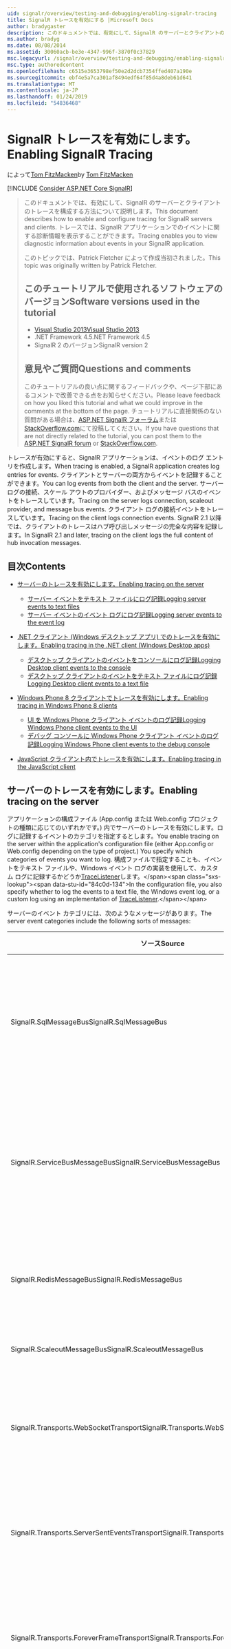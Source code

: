 ```yaml
---
uid: signalr/overview/testing-and-debugging/enabling-signalr-tracing
title: SignalR トレースを有効にする |Microsoft Docs
author: bradygaster
description: このドキュメントでは、有効にして、SignalR のサーバーとクライアントのトレースを構成する方法について説明します。 トレースでは、イベントに関する診断情報を表示することができます.
ms.author: bradyg
ms.date: 08/08/2014
ms.assetid: 30060acb-be3e-4347-996f-3870f0c37829
msc.legacyurl: /signalr/overview/testing-and-debugging/enabling-signalr-tracing
msc.type: authoredcontent
ms.openlocfilehash: c6515e3653798ef50e2d2dcb7354ffed407a190e
ms.sourcegitcommit: ebf4e5a7ca301af8494edf64f85d4a8deb61d641
ms.translationtype: MT
ms.contentlocale: ja-JP
ms.lasthandoff: 01/24/2019
ms.locfileid: "54836468"
---
```

<a name="enabling-signalr-tracing"></a><span data-ttu-id="84c0d-104">SignalR トレースを有効にします。</span><span class="sxs-lookup"><span data-stu-id="84c0d-104">Enabling SignalR Tracing</span></span>
====================
<span data-ttu-id="84c0d-105">によって[Tom FitzMacken](https://github.com/tfitzmac)</span><span class="sxs-lookup"><span data-stu-id="84c0d-105">by [Tom FitzMacken](https://github.com/tfitzmac)</span></span>

[!INCLUDE [Consider ASP.NET Core SignalR](~/includes/signalr/signalr-version-disambiguation.md)]

> <span data-ttu-id="84c0d-106">このドキュメントでは、有効にして、SignalR のサーバーとクライアントのトレースを構成する方法について説明します。</span><span class="sxs-lookup"><span data-stu-id="84c0d-106">This document describes how to enable and configure tracing for SignalR servers and clients.</span></span> <span data-ttu-id="84c0d-107">トレースでは、SignalR アプリケーションでのイベントに関する診断情報を表示することができます。</span><span class="sxs-lookup"><span data-stu-id="84c0d-107">Tracing enables you to view diagnostic information about events in your SignalR application.</span></span>
>
> <span data-ttu-id="84c0d-108">このトピックでは、Patrick Fletcher によって作成当初されました。</span><span class="sxs-lookup"><span data-stu-id="84c0d-108">This topic was originally written by Patrick Fletcher.</span></span>
>
> ## <a name="software-versions-used-in-the-tutorial"></a><span data-ttu-id="84c0d-109">このチュートリアルで使用されるソフトウェアのバージョン</span><span class="sxs-lookup"><span data-stu-id="84c0d-109">Software versions used in the tutorial</span></span>
>
>
> - [<span data-ttu-id="84c0d-110">Visual Studio 2013</span><span class="sxs-lookup"><span data-stu-id="84c0d-110">Visual Studio 2013</span></span>](https://my.visualstudio.com/Downloads?q=visual%20studio%202013)
> - <span data-ttu-id="84c0d-111">.NET Framework 4.5</span><span class="sxs-lookup"><span data-stu-id="84c0d-111">.NET Framework 4.5</span></span>
> - <span data-ttu-id="84c0d-112">SignalR 2 のバージョン</span><span class="sxs-lookup"><span data-stu-id="84c0d-112">SignalR version 2</span></span>
>
>
>
> ## <a name="questions-and-comments"></a><span data-ttu-id="84c0d-113">意見やご質問</span><span class="sxs-lookup"><span data-stu-id="84c0d-113">Questions and comments</span></span>
>
> <span data-ttu-id="84c0d-114">このチュートリアルの良い点に関するフィードバックや、ページ下部にあるコメントで改善できる点をお知らせください。</span><span class="sxs-lookup"><span data-stu-id="84c0d-114">Please leave feedback on how you liked this tutorial and what we could improve in the comments at the bottom of the page.</span></span> <span data-ttu-id="84c0d-115">チュートリアルに直接関係のない質問がある場合は、[ASP.NET SignalR フォーラム](https://forums.asp.net/1254.aspx/1?ASP+NET+SignalR)または[StackOverflow.com](http://stackoverflow.com/)にて投稿してください。</span><span class="sxs-lookup"><span data-stu-id="84c0d-115">If you have questions that are not directly related to the tutorial, you can post them to the [ASP.NET SignalR forum](https://forums.asp.net/1254.aspx/1?ASP+NET+SignalR) or [StackOverflow.com](http://stackoverflow.com/).</span></span>


<span data-ttu-id="84c0d-116">トレースが有効にすると、SignalR アプリケーションは、イベントのログ エントリを作成します。</span><span class="sxs-lookup"><span data-stu-id="84c0d-116">When tracing is enabled, a SignalR application creates log entries for events.</span></span> <span data-ttu-id="84c0d-117">クライアントとサーバーの両方からイベントを記録することができます。</span><span class="sxs-lookup"><span data-stu-id="84c0d-117">You can log events from both the client and the server.</span></span> <span data-ttu-id="84c0d-118">サーバー ログの接続、スケール アウトのプロバイダー、およびメッセージ バスのイベントをトレースしています。</span><span class="sxs-lookup"><span data-stu-id="84c0d-118">Tracing on the server logs connection, scaleout provider, and message bus events.</span></span> <span data-ttu-id="84c0d-119">クライアント ログの接続イベントをトレースしています。</span><span class="sxs-lookup"><span data-stu-id="84c0d-119">Tracing on the client logs connection events.</span></span> <span data-ttu-id="84c0d-120">SignalR 2.1 以降では、クライアントのトレースはハブ呼び出しメッセージの完全な内容を記録します。</span><span class="sxs-lookup"><span data-stu-id="84c0d-120">In SignalR 2.1 and later, tracing on the client logs the full content of hub invocation messages.</span></span>

## <a name="contents"></a><span data-ttu-id="84c0d-121">目次</span><span class="sxs-lookup"><span data-stu-id="84c0d-121">Contents</span></span>

- [<span data-ttu-id="84c0d-122">サーバーのトレースを有効にします。</span><span class="sxs-lookup"><span data-stu-id="84c0d-122">Enabling tracing on the server</span></span>](#server)

    - [<span data-ttu-id="84c0d-123">サーバー イベントをテキスト ファイルにログ記録</span><span class="sxs-lookup"><span data-stu-id="84c0d-123">Logging server events to text files</span></span>](#server_text)
    - [<span data-ttu-id="84c0d-124">サーバー イベントのイベント ログにログ記録</span><span class="sxs-lookup"><span data-stu-id="84c0d-124">Logging server events to the event log</span></span>](#server_eventlog)
- [<span data-ttu-id="84c0d-125">.NET クライアント (Windows デスクトップ アプリ) でのトレースを有効にします。</span><span class="sxs-lookup"><span data-stu-id="84c0d-125">Enabling tracing in the .NET client (Windows Desktop apps)</span></span>](#net_client)

    - [<span data-ttu-id="84c0d-126">デスクトップ クライアントのイベントをコンソールにログ記録</span><span class="sxs-lookup"><span data-stu-id="84c0d-126">Logging Desktop client events to the console</span></span>](#desktop_console)
    - [<span data-ttu-id="84c0d-127">デスクトップ クライアントのイベントをテキスト ファイルにログ記録</span><span class="sxs-lookup"><span data-stu-id="84c0d-127">Logging Desktop client events to a text file</span></span>](#desktop_text)
- [<span data-ttu-id="84c0d-128">Windows Phone 8 クライアントでトレースを有効にします。</span><span class="sxs-lookup"><span data-stu-id="84c0d-128">Enabling tracing in Windows Phone 8 clients</span></span>](#phone)

    - [<span data-ttu-id="84c0d-129">UI を Windows Phone クライアント イベントのログ記録</span><span class="sxs-lookup"><span data-stu-id="84c0d-129">Logging Windows Phone client events to the UI</span></span>](#phone_ui)
    - [<span data-ttu-id="84c0d-130">デバッグ コンソールに Windows Phone クライアント イベントのログ記録</span><span class="sxs-lookup"><span data-stu-id="84c0d-130">Logging Windows Phone client events to the debug console</span></span>](#phone_debug)
- [<span data-ttu-id="84c0d-131">JavaScript クライアント内でトレースを有効にします。</span><span class="sxs-lookup"><span data-stu-id="84c0d-131">Enabling tracing in the JavaScript client</span></span>](#javascript)

<a id="server"></a>
## <a name="enabling-tracing-on-the-server"></a><span data-ttu-id="84c0d-132">サーバーのトレースを有効にします。</span><span class="sxs-lookup"><span data-stu-id="84c0d-132">Enabling tracing on the server</span></span>

<span data-ttu-id="84c0d-133">アプリケーションの構成ファイル (App.config または Web.config プロジェクトの種類に応じてのいずれかです。) 内でサーバーのトレースを有効にします。ログに記録するイベントのカテゴリを指定するとします。</span><span class="sxs-lookup"><span data-stu-id="84c0d-133">You enable tracing on the server within the application's configuration file (either App.config or Web.config depending on the type of project.) You specify which categories of events you want to log.</span></span> <span data-ttu-id="84c0d-134">構成ファイルで指定することも、イベントをテキスト ファイルや、Windows イベント ログの実装を使用して、カスタム ログに記録するかどうか[TraceListener](https://msdn.microsoft.com/library/system.diagnostics.tracelistener(v=vs.110).aspx)します。</span><span class="sxs-lookup"><span data-stu-id="84c0d-134">In the configuration file, you also specify whether to log the events to a text file, the Windows event log, or a custom log using an implementation of [TraceListener](https://msdn.microsoft.com/library/system.diagnostics.tracelistener(v=vs.110).aspx).</span></span>

<span data-ttu-id="84c0d-135">サーバーのイベント カテゴリには、次のようなメッセージがあります。</span><span class="sxs-lookup"><span data-stu-id="84c0d-135">The server event categories include the following sorts of messages:</span></span>

| <span data-ttu-id="84c0d-136">ソース</span><span class="sxs-lookup"><span data-stu-id="84c0d-136">Source</span></span> | <span data-ttu-id="84c0d-137">メッセージ</span><span class="sxs-lookup"><span data-stu-id="84c0d-137">Messages</span></span> |
| --- | --- |
| <span data-ttu-id="84c0d-138">SignalR.SqlMessageBus</span><span class="sxs-lookup"><span data-stu-id="84c0d-138">SignalR.SqlMessageBus</span></span> | <span data-ttu-id="84c0d-139">SQL Message Bus スケール アウトのプロバイダーのセットアップ、データベースの操作、エラー、およびタイムアウト イベント</span><span class="sxs-lookup"><span data-stu-id="84c0d-139">SQL Message Bus scaleout provider setup, database operation, error, and timeout events</span></span> |
| <span data-ttu-id="84c0d-140">SignalR.ServiceBusMessageBus</span><span class="sxs-lookup"><span data-stu-id="84c0d-140">SignalR.ServiceBusMessageBus</span></span> | <span data-ttu-id="84c0d-141">Service bus スケール アウト プロバイダーのトピックで作成し、サブスクリプション、エラー、およびメッセージングのイベント</span><span class="sxs-lookup"><span data-stu-id="84c0d-141">Service bus scaleout provider topic creation and subscription, error, and messaging events</span></span> |
| <span data-ttu-id="84c0d-142">SignalR.RedisMessageBus</span><span class="sxs-lookup"><span data-stu-id="84c0d-142">SignalR.RedisMessageBus</span></span> | <span data-ttu-id="84c0d-143">Redis スケール アウト プロバイダーの接続、切断、およびエラー イベント</span><span class="sxs-lookup"><span data-stu-id="84c0d-143">Redis scaleout provider connection, disconnection, and error events</span></span> |
| <span data-ttu-id="84c0d-144">SignalR.ScaleoutMessageBus</span><span class="sxs-lookup"><span data-stu-id="84c0d-144">SignalR.ScaleoutMessageBus</span></span> | <span data-ttu-id="84c0d-145">スケール アウト メッセージングのイベント</span><span class="sxs-lookup"><span data-stu-id="84c0d-145">Scaleout messaging events</span></span> |
| <span data-ttu-id="84c0d-146">SignalR.Transports.WebSocketTransport</span><span class="sxs-lookup"><span data-stu-id="84c0d-146">SignalR.Transports.WebSocketTransport</span></span> | <span data-ttu-id="84c0d-147">WebSocket トランスポートの接続、切断、メッセージング、およびエラー イベント</span><span class="sxs-lookup"><span data-stu-id="84c0d-147">WebSocket transport connection, disconnection, messaging, and error events</span></span> |
| <span data-ttu-id="84c0d-148">SignalR.Transports.ServerSentEventsTransport</span><span class="sxs-lookup"><span data-stu-id="84c0d-148">SignalR.Transports.ServerSentEventsTransport</span></span> | <span data-ttu-id="84c0d-149">ServerSentEvents トランスポートの接続、切断、メッセージング、およびエラー イベント</span><span class="sxs-lookup"><span data-stu-id="84c0d-149">ServerSentEvents transport connection, disconnection, messaging, and error events</span></span> |
| <span data-ttu-id="84c0d-150">SignalR.Transports.ForeverFrameTransport</span><span class="sxs-lookup"><span data-stu-id="84c0d-150">SignalR.Transports.ForeverFrameTransport</span></span> | <span data-ttu-id="84c0d-151">ForeverFrame トランスポートの接続、切断、メッセージング、およびエラー イベント</span><span class="sxs-lookup"><span data-stu-id="84c0d-151">ForeverFrame transport connection, disconnection, messaging, and error events</span></span> |
| <span data-ttu-id="84c0d-152">SignalR.Transports.LongPollingTransport</span><span class="sxs-lookup"><span data-stu-id="84c0d-152">SignalR.Transports.LongPollingTransport</span></span> | <span data-ttu-id="84c0d-153">LongPolling トランスポートの接続、切断、メッセージング、およびエラー イベント</span><span class="sxs-lookup"><span data-stu-id="84c0d-153">LongPolling transport connection, disconnection, messaging, and error events</span></span> |
| <span data-ttu-id="84c0d-154">SignalR.Transports.TransportHeartBeat</span><span class="sxs-lookup"><span data-stu-id="84c0d-154">SignalR.Transports.TransportHeartBeat</span></span> | <span data-ttu-id="84c0d-155">トランスポートの接続、切断、キープア ライブ イベント</span><span class="sxs-lookup"><span data-stu-id="84c0d-155">Transport connection, disconnection, and keepalive events</span></span> |
| <span data-ttu-id="84c0d-156">SignalR.ReflectedHubDescriptorProvider</span><span class="sxs-lookup"><span data-stu-id="84c0d-156">SignalR.ReflectedHubDescriptorProvider</span></span> | <span data-ttu-id="84c0d-157">ハブの検出イベント</span><span class="sxs-lookup"><span data-stu-id="84c0d-157">Hub discovery events</span></span> |

<a id="server_text"></a>
### <a name="logging-server-events-to-text-files"></a><span data-ttu-id="84c0d-158">サーバー イベントをテキスト ファイルにログ記録</span><span class="sxs-lookup"><span data-stu-id="84c0d-158">Logging server events to text files</span></span>

<span data-ttu-id="84c0d-159">次のコードでは、各カテゴリのイベントのトレースを有効にする方法を示します。</span><span class="sxs-lookup"><span data-stu-id="84c0d-159">The following code shows how to enable tracing for each category of event.</span></span> <span data-ttu-id="84c0d-160">このサンプルでは、テキスト ファイルにイベントを記録するアプリケーションを構成します。</span><span class="sxs-lookup"><span data-stu-id="84c0d-160">This sample configures the application to log events to text files.</span></span>

<span data-ttu-id="84c0d-161">**トレースを有効にするための XML サーバー コード**</span><span class="sxs-lookup"><span data-stu-id="84c0d-161">**XML server code for enabling tracing**</span></span>

[!code-html[Main](enabling-signalr-tracing/samples/sample1.html)]

<span data-ttu-id="84c0d-162">上記のコードで、`SignalRSwitch`エントリを指定します、 [TraceLevel](https://msdn.microsoft.com/library/system.diagnostics.tracelevel(v=vs.110).aspx)指定されたログに送信されるイベントのために使用します。</span><span class="sxs-lookup"><span data-stu-id="84c0d-162">In the code above, the `SignalRSwitch` entry specifies the [TraceLevel](https://msdn.microsoft.com/library/system.diagnostics.tracelevel(v=vs.110).aspx) used for events sent to the specified log.</span></span> <span data-ttu-id="84c0d-163">この場合設定されて`Verbose`つまりすべてデバッグ出力およびメッセージをトレース ログに記録されます。</span><span class="sxs-lookup"><span data-stu-id="84c0d-163">In this case, it is set to `Verbose` which means all debugging and tracing messages are logged.</span></span>

<span data-ttu-id="84c0d-164">次の出力からのエントリを示しています、`transports.log.txt`上記の構成ファイルを使用してアプリケーションのファイル。</span><span class="sxs-lookup"><span data-stu-id="84c0d-164">The following output shows entries from the `transports.log.txt` file for an application using the above configuration file.</span></span> <span data-ttu-id="84c0d-165">表示、新しい接続、削除された接続では、およびトランスポート ハートビート イベント。</span><span class="sxs-lookup"><span data-stu-id="84c0d-165">It shows a new connection, a removed connection, and transport heartbeat events.</span></span>

[!code-console[Main](enabling-signalr-tracing/samples/sample2.cmd)]

<a id="server_eventlog"></a>
### <a name="logging-server-events-to-the-event-log"></a><span data-ttu-id="84c0d-166">サーバー イベントのイベント ログにログ記録</span><span class="sxs-lookup"><span data-stu-id="84c0d-166">Logging server events to the event log</span></span>

<span data-ttu-id="84c0d-167">テキスト ファイルではなく、イベント ログにイベントを記録するには、内のエントリの値を変更、`sharedListeners`ノード。</span><span class="sxs-lookup"><span data-stu-id="84c0d-167">To log events to the event log rather than a text file, change the values for the entries in the `sharedListeners` node.</span></span> <span data-ttu-id="84c0d-168">次のコードでは、サーバー イベントをイベント ログに記録する方法を示します。</span><span class="sxs-lookup"><span data-stu-id="84c0d-168">The following code shows how to log server events to the event log:</span></span>

<span data-ttu-id="84c0d-169">**イベント ログにイベントのログの XML サーバー コード**</span><span class="sxs-lookup"><span data-stu-id="84c0d-169">**XML server code for logging events to the event log**</span></span>

[!code-xml[Main](enabling-signalr-tracing/samples/sample3.xml)]

<span data-ttu-id="84c0d-170">イベントは、アプリケーション ログに記録され、、次に示すように、イベント ビューアーを利用。</span><span class="sxs-lookup"><span data-stu-id="84c0d-170">The events are logged in the Application log, and are available through the Event Viewer, as shown below:</span></span>

![SignalR のログを表示するイベント ビューアー](enabling-signalr-tracing/_static/image1.png)

> [!NOTE]
> <span data-ttu-id="84c0d-172">イベント ログを使用する場合は、設定、 **TraceLevel**に**エラー**管理可能なメッセージの数を保持します。</span><span class="sxs-lookup"><span data-stu-id="84c0d-172">When using the event log, set the **TraceLevel** to **Error** to keep the number of messages manageable.</span></span>

<a id="net_client"></a>
## <a name="enabling-tracing-in-the-net-client-windows-desktop-apps"></a><span data-ttu-id="84c0d-173">.NET クライアント (Windows デスクトップ アプリ) でのトレースを有効にします。</span><span class="sxs-lookup"><span data-stu-id="84c0d-173">Enabling tracing in the .NET client (Windows Desktop apps)</span></span>

<span data-ttu-id="84c0d-174">.NET クライアントはコンソールにテキスト ファイル、またはの実装を使用して、カスタム ログにイベントを記録できます[TextWriter](https://msdn.microsoft.com/library/system.io.textwriter.aspx)します。</span><span class="sxs-lookup"><span data-stu-id="84c0d-174">The .NET client can log events to the console, a text file, or to a custom log using an implementation of [TextWriter](https://msdn.microsoft.com/library/system.io.textwriter.aspx).</span></span>

<span data-ttu-id="84c0d-175">.NET クライアントでのログ記録を有効にする設定、接続の`TraceLevel`プロパティを[TraceLevels](https://msdn.microsoft.com/library/microsoft.aspnet.signalr.client.tracelevels(v=vs.118).aspx)値、および`TraceWriter`プロパティを有効な[TextWriter](https://msdn.microsoft.com/library/system.io.textwriter.aspx)インスタンス。</span><span class="sxs-lookup"><span data-stu-id="84c0d-175">To enable logging in the .NET client, set the connection's `TraceLevel` property to a [TraceLevels](https://msdn.microsoft.com/library/microsoft.aspnet.signalr.client.tracelevels(v=vs.118).aspx) value, and the `TraceWriter` property to a valid [TextWriter](https://msdn.microsoft.com/library/system.io.textwriter.aspx) instance.</span></span>

<a id="desktop_console"></a>
### <a name="logging-desktop-client-events-to-the-console"></a><span data-ttu-id="84c0d-176">デスクトップ クライアントのイベントをコンソールにログ記録</span><span class="sxs-lookup"><span data-stu-id="84c0d-176">Logging Desktop client events to the console</span></span>

<span data-ttu-id="84c0d-177">次の c# コードでは、コンソールに .NET クライアントでイベントを記録する方法を示します。</span><span class="sxs-lookup"><span data-stu-id="84c0d-177">The following C# code shows how to log events in the .NET client to the console:</span></span>

[!code-csharp[Main](enabling-signalr-tracing/samples/sample4.cs?highlight=2-3)]

<a id="desktop_text"></a>
### <a name="logging-desktop-client-events-to-a-text-file"></a><span data-ttu-id="84c0d-178">デスクトップ クライアントのイベントをテキスト ファイルにログ記録</span><span class="sxs-lookup"><span data-stu-id="84c0d-178">Logging Desktop client events to a text file</span></span>

<span data-ttu-id="84c0d-179">次の c# コードでは、テキスト ファイルに .NET クライアントでイベントを記録する方法を示します。</span><span class="sxs-lookup"><span data-stu-id="84c0d-179">The following C# code shows how to log events in the .NET client to a text file:</span></span>

[!code-csharp[Main](enabling-signalr-tracing/samples/sample5.cs?highlight=4-5)]

<span data-ttu-id="84c0d-180">次の出力からのエントリを示しています、`ClientLog.txt`上記の構成ファイルを使用してアプリケーションのファイル。</span><span class="sxs-lookup"><span data-stu-id="84c0d-180">The following output shows entries from the `ClientLog.txt` file for an application using the above configuration file.</span></span> <span data-ttu-id="84c0d-181">表示、サーバーに接続するクライアントとクライアント メソッドを呼び出し、ハブと呼ばれる`addMessage`:</span><span class="sxs-lookup"><span data-stu-id="84c0d-181">It shows the client connecting to the server, and the hub invoking a client method called `addMessage`:</span></span>

[!code-console[Main](enabling-signalr-tracing/samples/sample6.cmd)]

<a id="phone"></a>
## <a name="enabling-tracing-in-windows-phone-8-clients"></a><span data-ttu-id="84c0d-182">Windows Phone 8 クライアントでトレースを有効にします。</span><span class="sxs-lookup"><span data-stu-id="84c0d-182">Enabling tracing in Windows Phone 8 clients</span></span>

<span data-ttu-id="84c0d-183">Windows Phone アプリ用の SignalR アプリケーションとデスクトップ アプリは、同じ .NET クライアントを使用してが[Console.Out](https://msdn.microsoft.com/library/system.console.out(v=vs.110).aspx)ファイルへの書き込みと[StreamWriter](https://msdn.microsoft.com/library/system.io.streamwriter(v=vs.110).aspx)は使用できません。</span><span class="sxs-lookup"><span data-stu-id="84c0d-183">SignalR applications for Windows Phone apps use the same .NET client as desktop apps, but [Console.Out](https://msdn.microsoft.com/library/system.console.out(v=vs.110).aspx) and writing to a file with [StreamWriter](https://msdn.microsoft.com/library/system.io.streamwriter(v=vs.110).aspx) are not available.</span></span> <span data-ttu-id="84c0d-184">代わりに、カスタムの実装を作成する必要があります[TextWriter](https://msdn.microsoft.com/library/system.io.textwriter(v=vs.110).aspx)トレースします。</span><span class="sxs-lookup"><span data-stu-id="84c0d-184">Instead, you need to create a custom implementation of [TextWriter](https://msdn.microsoft.com/library/system.io.textwriter(v=vs.110).aspx) for tracing.</span></span>

<a id="phone_ui"></a>
### <a name="logging-windows-phone-client-events-to-the-ui"></a><span data-ttu-id="84c0d-185">UI を Windows Phone クライアント イベントのログ記録</span><span class="sxs-lookup"><span data-stu-id="84c0d-185">Logging Windows Phone client events to the UI</span></span>

<span data-ttu-id="84c0d-186">[SignalR コードベース](https://github.com/SignalR/SignalR/archive/master.zip)トレースに出力する Windows Phone のサンプルが含まれています、 [TextBlock](https://msdn.microsoft.com/library/windows/apps/windows.ui.xaml.controls.textblock.aspx)カスタムを使用して[TextWriter](https://msdn.microsoft.com/library/system.io.textwriter(v=vs.110).aspx)という実装`TextBlockWriter`します。</span><span class="sxs-lookup"><span data-stu-id="84c0d-186">The [SignalR codebase](https://github.com/SignalR/SignalR/archive/master.zip) includes a Windows Phone sample that writes trace output to a [TextBlock](https://msdn.microsoft.com/library/windows/apps/windows.ui.xaml.controls.textblock.aspx) using a custom [TextWriter](https://msdn.microsoft.com/library/system.io.textwriter(v=vs.110).aspx) implementation called `TextBlockWriter`.</span></span> <span data-ttu-id="84c0d-187">このクラスが記載されて、 **samples/Microsoft.AspNet.SignalR.Client.WP8.Samples**プロジェクト。</span><span class="sxs-lookup"><span data-stu-id="84c0d-187">This class can be found in the **samples/Microsoft.AspNet.SignalR.Client.WP8.Samples** project.</span></span> <span data-ttu-id="84c0d-188">インスタンスを作成するときに`TextBlockWriter`、現在の渡す[SynchronizationContext](https://msdn.microsoft.com/library/system.threading.synchronizationcontext(v=vs.110).aspx)と[StackPanel](https://msdn.microsoft.com/library/windows/apps/windows.ui.xaml.controls.stackpanel.aspx)は作成、 [TextBlock](https://msdn.microsoft.com/library/windows/apps/windows.ui.xaml.controls.textblock.aspx)トレースに使用するには出力:</span><span class="sxs-lookup"><span data-stu-id="84c0d-188">When creating an instance of `TextBlockWriter`, pass in the current [SynchronizationContext](https://msdn.microsoft.com/library/system.threading.synchronizationcontext(v=vs.110).aspx), and a [StackPanel](https://msdn.microsoft.com/library/windows/apps/windows.ui.xaml.controls.stackpanel.aspx) where it will create a [TextBlock](https://msdn.microsoft.com/library/windows/apps/windows.ui.xaml.controls.textblock.aspx) to use for trace output:</span></span>

[!code-csharp[Main](enabling-signalr-tracing/samples/sample7.cs)]

<span data-ttu-id="84c0d-189">新しいトレース出力を記述し、 [TextBlock](https://msdn.microsoft.com/library/windows/apps/windows.ui.xaml.controls.textblock.aspx)で作成した、 [StackPanel](https://msdn.microsoft.com/library/windows/apps/windows.ui.xaml.controls.stackpanel.aspx)で渡されます。</span><span class="sxs-lookup"><span data-stu-id="84c0d-189">The trace output will then be written to a new [TextBlock](https://msdn.microsoft.com/library/windows/apps/windows.ui.xaml.controls.textblock.aspx) created in the [StackPanel](https://msdn.microsoft.com/library/windows/apps/windows.ui.xaml.controls.stackpanel.aspx) you passed in:</span></span>

![](enabling-signalr-tracing/_static/image2.png)

<a id="phone_debug"></a>
### <a name="logging-windows-phone-client-events-to-the-debug-console"></a><span data-ttu-id="84c0d-190">デバッグ コンソールに Windows Phone クライアント イベントのログ記録</span><span class="sxs-lookup"><span data-stu-id="84c0d-190">Logging Windows Phone client events to the debug console</span></span>

<span data-ttu-id="84c0d-191">実装を作成、UI ではなく、デバッグ コンソールに出力を送信する[TextWriter](https://msdn.microsoft.com/library/system.io.textwriter(v=vs.110).aspx)をデバッグ ウィンドウに書き込みの接続に割り当てる[TraceWriter](https://msdn.microsoft.com/library/microsoft.aspnet.signalr.client.connection.tracewriter(v=vs.118).aspx)プロパティ。</span><span class="sxs-lookup"><span data-stu-id="84c0d-191">To send output to the debug console rather than the UI, create an implementation of [TextWriter](https://msdn.microsoft.com/library/system.io.textwriter(v=vs.110).aspx) that writes to the debug window, and assign it to your connection's [TraceWriter](https://msdn.microsoft.com/library/microsoft.aspnet.signalr.client.connection.tracewriter(v=vs.118).aspx) property:</span></span>

[!code-csharp[Main](enabling-signalr-tracing/samples/sample8.cs)]

<span data-ttu-id="84c0d-192">トレース情報は、Visual Studio でのデバッグ ウィンドウに書き込まれます。</span><span class="sxs-lookup"><span data-stu-id="84c0d-192">Trace information will then be written to the debug window in Visual Studio:</span></span>

![](enabling-signalr-tracing/_static/image3.png)

<a id="javascript"></a>
## <a name="enabling-tracing-in-the-javascript-client"></a><span data-ttu-id="84c0d-193">JavaScript クライアント内でトレースを有効にします。</span><span class="sxs-lookup"><span data-stu-id="84c0d-193">Enabling tracing in the JavaScript client</span></span>

<span data-ttu-id="84c0d-194">接続でクライアント側のログ記録を有効にするには設定、`logging`を呼び出す前に、接続オブジェクトのプロパティ、`start`メソッドは、接続を確立します。</span><span class="sxs-lookup"><span data-stu-id="84c0d-194">To enable client-side logging on a connection, set the `logging` property on the connection object before you call the `start` method to establish the connection.</span></span>

<span data-ttu-id="84c0d-195">**(生成されたプロキシ) を使用して、ブラウザーのコンソールへのトレースを有効にするためのクライアントの JavaScript コード**</span><span class="sxs-lookup"><span data-stu-id="84c0d-195">**Client JavaScript code for enabling tracing to the browser console (with the generated proxy)**</span></span>

[!code-javascript[Main](enabling-signalr-tracing/samples/sample9.js?highlight=1)]

<span data-ttu-id="84c0d-196">**(なし、生成されたプロキシ)、ブラウザーのコンソールへのトレースを有効にするためのクライアントの JavaScript コード**</span><span class="sxs-lookup"><span data-stu-id="84c0d-196">**Client JavaScript code for enabling tracing to the browser console (without the generated proxy)**</span></span>

[!code-javascript[Main](enabling-signalr-tracing/samples/sample10.js?highlight=2)]

<span data-ttu-id="84c0d-197">トレースが有効にすると、JavaScript クライアントは、ブラウザーのコンソールにイベントを記録します。</span><span class="sxs-lookup"><span data-stu-id="84c0d-197">When tracing is enabled, the JavaScript client logs events to the browser console.</span></span> <span data-ttu-id="84c0d-198">ブラウザーのコンソールにアクセスするを参照してください。[監視トランスポート](../getting-started/introduction-to-signalr.md#MonitoringTransports)します。</span><span class="sxs-lookup"><span data-stu-id="84c0d-198">To access the browser console, see [Monitoring Transports](../getting-started/introduction-to-signalr.md#MonitoringTransports).</span></span>

<span data-ttu-id="84c0d-199">次のスクリーン ショットは、トレースを有効に SignalR JavaScript クライアントを示します。</span><span class="sxs-lookup"><span data-stu-id="84c0d-199">The following screenshot shows a SignalR JavaScript client with tracing enabled.</span></span> <span data-ttu-id="84c0d-200">ブラウザーのコンソールで、接続とハブ呼び出しイベントを示します。</span><span class="sxs-lookup"><span data-stu-id="84c0d-200">It shows connection and hub invocation events in the browser console:</span></span>

![ブラウザーのコンソールで SignalR トレース イベント](enabling-signalr-tracing/_static/image4.png)
